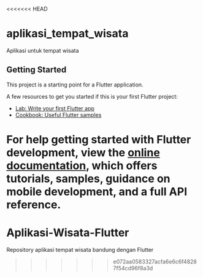 <<<<<<< HEAD
# aplikasi_tempat_wisata

Aplikasi untuk tempat wisata

## Getting Started

This project is a starting point for a Flutter application.

A few resources to get you started if this is your first Flutter project:

- [Lab: Write your first Flutter app](https://docs.flutter.dev/get-started/codelab)
- [Cookbook: Useful Flutter samples](https://docs.flutter.dev/cookbook)

For help getting started with Flutter development, view the
[online documentation](https://docs.flutter.dev/), which offers tutorials,
samples, guidance on mobile development, and a full API reference.
=======
# Aplikasi-Wisata-Flutter
Repository aplikasi tempat wisata bandung dengan Flutter
>>>>>>> e072aa0583327acfa6e6c6f48287f54cd96f8a3d
